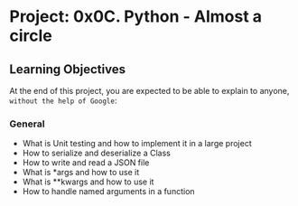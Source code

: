 # Project: 0x0C. Python - Almost a circle

## Learning Objectives
At the end of this project, you are expected to be able to explain to anyone, `without the help of Google`:

### General
* What is Unit testing and how to implement it in a large project
* How to serialize and deserialize a Class
* How to write and read a JSON file
* What is *args and how to use it
* What is **kwargs and how to use it
* How to handle named arguments in a function